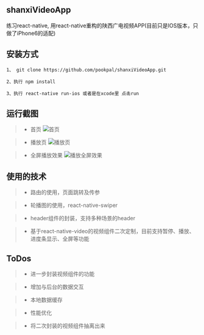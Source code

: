 ## shanxiVideoApp

练习react-native, 用react-native重构的陕西广电视频APP(目前只是IOS版本，只做了iPhone6的适配)

## 安装方式
```
1、 git clone https://github.com/pookpal/shanxiVideoApp.git

2、执行 npm install

3、执行 react-native run-ios 或者是在xcode里 点击run

```

## 运行截图
>* 首页
![首页](https://raw.githubusercontent.com/pookpal/shanxiVideoApp/master/screenShots/index%402x.png)

>* 播放页
![播放页](https://raw.githubusercontent.com/pookpal/shanxiVideoApp/master/screenShots/player%402x.png)

>* 全屏播放效果
![播放全屏效果](https://raw.githubusercontent.com/pookpal/shanxiVideoApp/master/screenShots/fullscreen%402x.png)

## 使用的技术

>* 路由的使用，页面跳转及传参

>* 轮播图的使用，react-native-swiper

>* header组件的封装，支持多种场景的header

>* 基于react-native-video的视频组件二次定制，目前支持暂停、播放、进度条显示、全屏等功能


## ToDos

>* 进一步封装视频组件的功能

>* 增加与后台的数据交互

>* 本地数据缓存

>* 性能优化

>* 将二次封装的视频组件抽离出来
